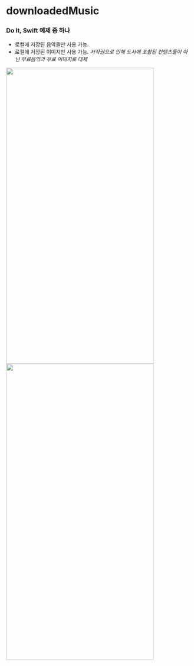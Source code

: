 # downloadedMusic
### Do It, Swift 예제 중 하나
- 로컬에 저장된 음악들만 사용 가능.
- 로컬에 저장된 이미지만 사용 가능.
*저작권으로 인해 도서에 포함된 컨텐츠들이 아닌 무료음악과 무료 이미지로 대체*

<img src = "https://user-images.githubusercontent.com/76980015/230802790-24aab49d-93aa-454d-8e12-4f6ff244e7f3.png" width = "400" height = "800" align='left' />
<img src = "https://user-images.githubusercontent.com/76980015/230802796-0849a111-41bd-465a-8584-1df7d17821f4.png" width = "400" height = "800" />
